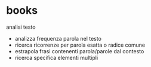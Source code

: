 # books
analisi testo
+ analizza frequenza parola nel testo
+ ricerca ricorrenze per parola esatta o radice comune
+ estrapola frasi contenenti parola/parole dal contesto
+ ricerca specifica elementi multipli 
